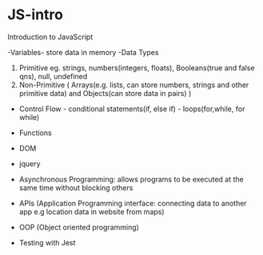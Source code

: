 # JS-intro
Introduction to JavaScript 

-Variables- store data in memory
-Data Types 
1. Primitive eg. strings, numbers(integers, floats), Booleans(true and false qns), null, undefined 
2. Non-Primitive (
    Arrays(e.g. lists, can store numbers, strings and other primitive data) and Objects(can store data in pairs) 
)

- Control Flow - conditional statements(if, else if) 
               - loops(for,while, for while)
- Functions

- DOM
- jquery

- Asynchronous Programming: allows programs to be executed at the same time without blocking others
- APIs (Application Programming interface: connecting data to another app e.g location data in website from maps)
- OOP (Object oriented programming)
- Testing with Jest


